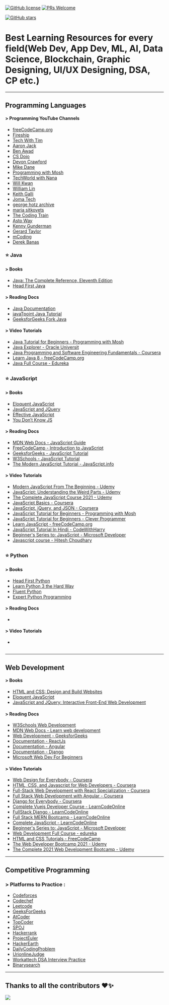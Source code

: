 [![GitHub license](https://img.shields.io/github/license/aniket-sinha8/Best-Learning-Resources)](https://github.com/aniket-sinha8/Best-Learning-Resources/blob/master/LICENSE)
[![PRs Welcome](https://img.shields.io/badge/PRs-welcome-brightgreen.svg?style=flat-square)](http://makeapullrequest.com)
<!--- [![GitHub contributors](https://img.shields.io/github/contributors/aniket-sinha8/Best-Learning-Resources.svg)](https://GitHub.com/aniket-sinha8/Best-Learning-Resources/graphs/contributors/)
[![GitHub issues](https://img.shields.io/github/issues/aniket-sinha8/Best-Learning-Resources.svg)](https://GitHub.com/aniket-sinha8/Best-Learning-Resources/issues/)
[![GitHub pull-requests](https://img.shields.io/github/issues-pr/aniket-sinha8/Best-Learning-Resources.svg)](https://GitHub.com/aniket-sinha8/Best-Learning-Resources/pulls/) 
[![PRs Welcome](https://img.shields.io/badge/PRs-welcome-brightgreen.svg?style=flat-square)](http://makeapullrequest.com) 

[![GitHub watchers](https://img.shields.io/github/watchers/aniket-sinha8/Best-Learning-Resources.svg?style=social&label=Watch&maxAge=2592000)](https://GitHub.com/aniket-sinha8/Best-Learning-Resources/watchers/)
[![GitHub forks](https://img.shields.io/github/forks/aniket-sinha8/Best-Learning-Resources.svg?style=social&label=Fork&maxAge=2592000)](https://GitHub.com/aniket-sinha8/Best-Learning-Resources/network/) --->
[![GitHub stars](https://img.shields.io/github/stars/aniket-sinha8/Best-Learning-Resources.svg?style=social&label=Star&maxAge=2592000)](https://GitHub.com/aniket-sinha8/Best-Learning-Resources/stargazers/)

# Best Learning Resources for every field(Web Dev, App Dev, ML, AI, Data Science, Blockchain, Graphic Designing, UI/UX Designing, DSA, CP etc.)
--- 

## Programming Languages

#### > Programming YouTube Channels
- [freeCodeCamp.org](https://www.youtube.com/c/Freecodecamp)
- [Fireship](https://www.youtube.com/channel/UCsBjURrPoezykLs9EqgamOA)
- [Tech With Tim](https://www.youtube.com/channel/UC4JX40jDee_tINbkjycV4Sg)
- [Aaron Jack](https://www.youtube.com/channel/UCRLEADhMcb8WUdnQ5_Alk7g)
- [Ben Awad](https://www.youtube.com/user/99baddawg)
- [CS Dojo](https://www.youtube.com/c/CSDojo/featured)
- [Devon Crawford](https://www.youtube.com/c/DevonCrawford/featured)
- [Mike Dane](https://www.youtube.com/c/GiraffeAcademy/featured)
- [Programming with Mosh](https://www.youtube.com/user/programmingwithmosh)
- [TechWorld with Nana](https://www.youtube.com/channel/UCdngmbVKX1Tgre699-XLlUA)
- [Will Kwan](https://www.youtube.com/channel/UCTjPBE9BNsmv44wgxWEy2zw)
- [William Lin](https://www.youtube.com/channel/UCKuDLsO0Wwef53qdHPjbU2Q)
- [Keith Galli](https://www.youtube.com/c/KGMIT/featured)
- [Joma Tech](https://www.youtube.com/channel/UCV0qA-eDDICsRR9rPcnG7tw)
- [george hotz archive](https://www.youtube.com/channel/UCwgKmJM4ZJQRJ-U5NjvR2dg)
- [maria sitkovets](https://www.youtube.com/channel/UCyrF_lsKS9kQ3OUKQkgYh3A)
- [The Coding Train](https://www.youtube.com/user/shiffman)
- [Asto Way](https://www.youtube.com/channel/UCQ2zUgxOwo5lzX11maTQmng)
- [Kenny Gunderman](https://www.youtube.com/c/KennyGunderman/featured)
- [Gerard Taylor](https://www.youtube.com/user/gerardonfiya/featured)
- [mCoding](https://www.youtube.com/channel/UCaiL2GDNpLYH6Wokkk1VNcg)
- [Derek Banas](https://www.youtube.com/c/derekbanas/featured)

### ⭐ Java

#### > Books
- [Java: The Complete Reference, Eleventh Edition](https://amzn.to/3uy26Jz)
- [Head First Java](https://amzn.to/3ciPTSV)

#### > Reading Docs
- [Java Documentation](https://docs.oracle.com/javase/8/docs/)
- [javaTpoint Java Tutorial](https://www.javatpoint.com/java-tutorial)
- [GeeksforGeeks Fork Java](https://practice.geeksforgeeks.org/courses/fork-java)

#### > Video Tutorials
- [Java Tutorial for Beginners - Programming with Mosh](https://youtu.be/eIrMbAQSU34)
- [Java Explorer - Oracle Universit](https://learn.oracle.com/ols/learning-path/java-explorer/40805/79726)
- [Java Programming and Software Engineering Fundamentals - Coursera](https://www.coursera.org/specializations/java-programming)
- [Learn Java 8 - freeCodeCamp.org](https://youtu.be/grEKMHGYyns)
- [Java Full Course - Edureka](https://youtu.be/hBh_CC5y8-s)
##

### ⭐ JavaScript

#### > Books
- [Eloquent JavaScript](https://amzn.to/34GqkqE)
- [JavaScript and JQuery](https://amzn.to/34Df6TZ)
- [Effective JavaScript](https://amzn.to/3yUSbBm)
- [You Don′t Know JS](https://amzn.to/3uJZYi3)

#### > Reading Docs
- [MDN Web Docs - JavaScript Guide](https://developer.mozilla.org/en-US/docs/Web/JavaScript/Guide)
- [FreeCodeCamp - Introduction to JavaScript](https://www.freecodecamp.org/learn/javascript-algorithms-and-data-structures/basic-javascript/)
- [GeeksforGeeks - JavaScript Tutorial](https://www.geeksforgeeks.org/javascript-tutorial/)
- [W3Schools - JavaScript Tutorial](https://www.w3schools.com/js/)
- [The Modern JavaScript Tutorial - JavaScript.info](https://javascript.info/)

#### > Video Tutorials
- [Modern JavaScript From The Beginning - Udemy](https://www.udemy.com/share/101Wqk/)
- [JavaScript: Understanding the Weird Parts - Udemy](https://www.udemy.com/share/101XjU/)
- [The Complete JavaScript Course 2021 - Udemy](https://www.udemy.com/share/101Wfe/)
- [JavaScript Basics - Coursera](https://www.coursera.org/learn/javascript-basics)
- [JavaScript, jQuery, and JSON - Coursera](https://www.coursera.org/learn/javascript-jquery-json)
- [JavaScript Tutorial for Beginners - Programming with Mosh](https://youtu.be/W6NZfCO5SIk)
- [JavaScript Tutorial for Beginners - Clever Programmer](https://youtu.be/Qqx_wzMmFeA)
- [Learn JavaScript - freeCodeCamp.org](https://youtu.be/PkZNo7MFNFg)
- [JavaScript Tutorial In Hindi - CodeWithHarry](https://youtu.be/hKB-YGF14SY)
- [Beginner's Series to: JavaScript - Microsoft Developer](https://youtube.com/playlist?list=PLlrxD0HtieHhW0NCG7M536uHGOtJ95Ut2)
- [Javascript course - Hitesh Choudhary](https://youtube.com/playlist?list=PLRAV69dS1uWSxUIk5o3vQY2-_VKsOpXLD)
##

### ⭐ Python

#### > Books
- [Head First Python](https://amzn.to/3igG5Nb)
- [Learn Python 3 the Hard Way](https://amzn.to/3w7ILAw)
- [Fluent Python](https://amzn.to/3vVE8K1)
- [Expert Python Programming](https://amzn.to/3uRwgYx)

#### > Reading Docs
- 

#### > Video Tutorials
- []()
##

---
## Web Development

#### > Books
- [HTML and CSS: Design and Build Websites](https://amzn.to/3vzeOcv)
- [Eloquent JavaScript](https://amzn.to/3utXTXE)
- [JavaScript and JQuery: Interactive Front-End Web Development](https://amzn.to/34rJeS8)

#### > Reading Docs
- [W3Schools Web Development](https://www.w3schools.com/whatis/default.asp)
- [MDN Web Docs - Learn web development](https://developer.mozilla.org/en-US/docs/Learn)
- [Web Development - GeeksforGeeks](https://www.geeksforgeeks.org/web-development/)
- [Documentation - ReactJs](https://reactjs.org/docs/getting-started.html)
- [Documentation - Angular](https://angular.io/docs)
- [Documentation - Django](https://docs.djangoproject.com/en/3.2/)
- [Microsoft Web Dev For Beginners](https://github.com/microsoft/Web-Dev-For-Beginners)

#### > Video Tutorials
- [Web Design for Everybody - Coursera](https://www.coursera.org/specializations/web-design)
- [HTML, CSS, and Javascript for Web Developers - Coursera](https://www.coursera.org/learn/html-css-javascript-for-web-developers)
- [Full-Stack Web Development with React Specialization - Coursera](https://www.coursera.org/specializations/full-stack-react)
- [Full Stack Web Development with Angular - Coursera](https://www.coursera.org/specializations/full-stack-mobile-app-development)
- [Django for Everybody - Coursera](https://www.coursera.org/specializations/django)
- [Complete Vuejs Developer Course - LearnCodeOnline](https://courses.learncodeonline.in/learn/Complete-VueJS-developer-course)
- [FullStack Django - LearnCodeOnline](https://courses.learncodeonline.in/learn/FullStack-Django-Developer-Freelance-ready)
- [Full Stack MERN Bootcamp - LearnCodeOnline](https://courses.learncodeonline.in/learn/Full-Stack-MERN-Bootcamp)
- [Complete JavaScript - LearnCodeOnline](https://courses.learncodeonline.in/learn/Complete-Javascript-course)
- [Beginner's Series to: JavaScript - Microsoft Developer](https://youtube.com/playlist?list=PLlrxD0HtieHhW0NCG7M536uHGOtJ95Ut2)
- [Web Development Full Course - edureka](https://youtu.be/Q33KBiDriJY)
- [HTML and CSS Tutorials - FreeCodeCamp](https://youtube.com/playlist?list=PLWKjhJtqVAbnSe1qUNMG7AbPmjIG54u88)
- [The Web Developer Bootcamp 2021 - Udemy](https://www.udemy.com/course/the-web-developer-bootcamp/)
- [The Complete 2021 Web Development Bootcamp - Udemy](https://www.udemy.com/course/the-complete-web-development-bootcamp/)

---
## Competitive Programming

### > Platforms to Practice : 
- [Codeforces](http://codeforces.com/contests)
- [Codechef](https://www.codechef.com)
- [Leetcode](https://leetcode.com)
- [GeeksForGeeks](https://geeksforgeeks.org)
- [AtCoder](https://atcoder.jp/contests/)
- [TopCoder](https://www.topcoder.com)
- [SPOJ](https://www.spoj.com/users/lebron/)
- [Hackerrank](https://www.hackerrank.com/dashboard)
- [ProjectEuler](https://projecteuler.net/archives)
- [HackerEarth](https://www.hackerearth.com/challenges/)
- [DailyCodingProblem](https://www.dailycodingproblem.com)
- [UrionlineJudge](https://www.urionlinejudge.com.br/judge/en/login)
- [Workattech DSA Interview Practice](https://workat.tech/problem-solving/practice?tags=dsa)
- [Binarysearch](https://binarysearch.com/)



---
## Thanks to all the contributors ❤️✨
<a href = "https://github.com/aniket-sinha8/Best-Learning-Resources/graphs/contributors">
  <img src = "https://contrib.rocks/image?repo=aniket-sinha8/Best-Learning-Resources"/>
</a>
